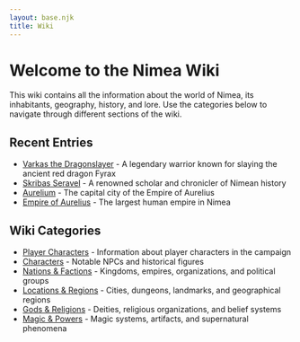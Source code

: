 ```yaml
---
layout: base.njk
title: Wiki
---
```


# Welcome to the Nimea Wiki

This wiki contains all the information about the world of Nimea, its inhabitants, geography, history, and lore. Use the categories below to navigate through different sections of the wiki.

## Recent Entries

* [Varkas the Dragonslayer](/wiki/characters/varkas-dragonslayer/) - A legendary warrior known for slaying the ancient red dragon Fyrax
* [Skribas Seravel](/wiki/characters/skribas-seravel/) - A renowned scholar and chronicler of Nimean history
* [Aurelium](/wiki/locations-regions/aurelium/) - The capital city of the Empire of Aurelius
* [Empire of Aurelius](/wiki/nations-factions/empire-of-aurelius/) - The largest human empire in Nimea

## Wiki Categories

*   [Player Characters](/wiki/player-characters/) - Information about player characters in the campaign
*   [Characters](/wiki/characters/) - Notable NPCs and historical figures
*   [Nations & Factions](/wiki/nations-factions/) - Kingdoms, empires, organizations, and political groups
*   [Locations & Regions](/wiki/locations-regions/) - Cities, dungeons, landmarks, and geographical regions
*   [Gods & Religions](/wiki/gods-religions/) - Deities, religious organizations, and belief systems
*   [Magic & Powers](/wiki/magic-powers/) - Magic systems, artifacts, and supernatural phenomena
